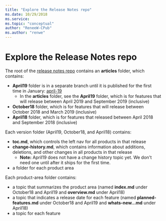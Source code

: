 ```yaml
---
title: "Explore the Release Notes repo"
ms.date: 10/29/2018
ms.service: 
ms.topic: "conceptual"
author: "ReneeW-CPub"
ms.author: "renwe"
---
```

# Explore the Release Notes repo

The root of the [release notes repo](https://github.com/MicrosoftDocs/BusinessApplication-ReleaseNotes) contains an **articles** folder, which contains: 

- **April19** folder is in a separate branch until it is published for the first time in January: [april-19](https://github.com/MicrosoftDocs/BusinessApplication-ReleaseNotes/tree/april-19/articles/April19)
	- In the **articles** folder, see the **April19** folder, which is for features that will release between April 2019 and September 2019 (inclusive)
- **October18** folder, which is for features that will release between October 2018 and March 2019 (inclusive)
- **April18** folder, which is for features that released between April 2018 and September 2018 (inclusive)

Each version folder (April19, October18, and April18) contains:
- **toc.md**, which controls the left nav for all products in that release
- **change-history.md**, which contains information about additions, deletions, and other changes in all products in that release
	- **Note:** April19 does not have a change history topic yet. We don't need one until after it ships for the first time.
- a folder for each product area 


Each product-area folder contains:
- a topic that summarizes the product area (named **index.md** under October18 and April19 and **overview.md** under April18)
- a topic that indicates a release date for each feature (named **planned-features.md** under October18 and April19 and **whats-new…md** under April18)
- a topic for each feature
